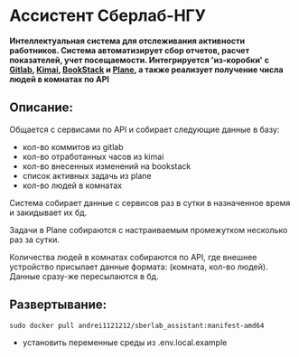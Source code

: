# Ассистент Сберлаб-НГУ

**Интеллектуальная система для отслеживания активности работников. Система автоматизирует сбор отчетов, расчет показателей, учет посещаемости. Интегрируется 'из-коробки' с [__Gitlab__](), [__Kimai__](), [__BookStack__]() и [__Plane__](), а также реализует получение числа людей в комнатах по API**

## Описание:

Общается с сервисами по API и собирает следующие данные в базу:
- кол-во коммитов из gitlab
- кол-во отработанных часов из kimai
- кол-во внесенных изменений на bookstack
- список активных задачь из plane
- кол-во людей в комнатах

Система собирает данные с сервисов раз в сутки в назначенное время и закидывает их бд.

Задачи в Plane собираются с настраиваемым промежутком несколько раз за сутки.

Количества людей в комнатах собираются по API, где внешнее устройство присылает данные формата: (комната, кол-во людей). Данные сразу-же пересылаются в бд.


## Развертывание:
```shell
sudo docker pull andrei1121212/sberlab_assistant:manifest-amd64
```
* установить переменные среды из .env.local.example
